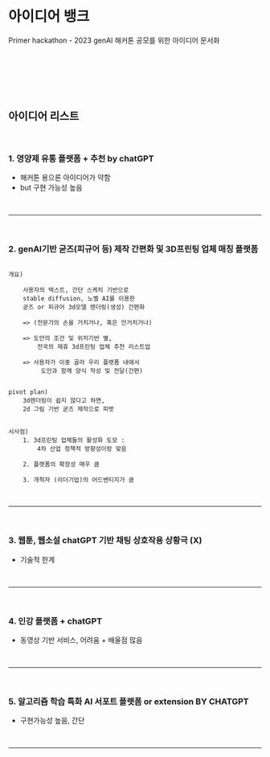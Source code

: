 # 아이디어 뱅크
Primer hackathon - 2023 genAI 해커톤 공모를 위한 아이디어 문서화

<br><br>


<br><br>

## 아이디어 리스트

<br>

### 1. 영양제 유통 플랫폼 + 추천 by chatGPT
 - 해커톤 용으론 아이디어가 약함
 - but 구현 가능성 높음

<br>

---

<br>

### 2. genAI기반 굳즈(피규어 등) 제작 간편화 및 3D프린팅 업체 매칭 플랫폼

```

개요)

	사용자의 텍스트, 간단 스케치 기반으로
	stable diffusion, 노벨 AI를 이용한 
	굳즈 or 피규어 3d모델 렌더링(생성) 간편화

	=> (전문가의 손을 거치거나, 혹은 안거치거나)

	=> 도안의 조건 및 위치기반 별, 
		전국의 제휴 3d프린팅 업체 추천 리스트업

	=> 사용자가 이중 골라 우리 플랫폼 내에서
		 도안과 함께 양식 작성 및 전달(간편)


pivot plan) 
	3d렌더링이 쉽지 않다고 하면, 
	2d 그림 기반 굳즈 제작으로 피벗
	

시사점)
	1. 3d프린팅 업체들의 활성화 도모 : 
		4차 산업 정책적 방향성이랑 맞음

	2. 플랫폼의 확장성 매우 큼

	3. 개척자 (리더기업)의 어드밴티지가 큼

```

<br>

---

<br>

### 3. 웹툰, 웹소설 chatGPT 기반 채팅 상호작용 상황극 (X)
- 기술적 한계

<br>

---

<br>

### 4. 인강 플랫폼 + chatGPT
- 동영상 기반 서비스, 어려움 + 배울점 많음

<br>

---

<br>


### 5. 알고리즘 학습 특화 AI 서포트 플랫폼 or extension  BY CHATGPT
- 구현가능성 높음, 간단

<br>   

---

<br>

